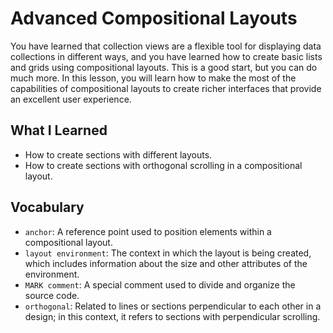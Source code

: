 # Advanced Compositional Layouts

You have learned that collection views are a flexible tool for displaying data collections in different ways, and you have learned how to create basic lists and grids using compositional layouts. This is a good start, but you can do much more. In this lesson, you will learn how to make the most of the capabilities of compositional layouts to create richer interfaces that provide an excellent user experience.

## What I Learned
- How to create sections with different layouts.
- How to create sections with orthogonal scrolling in a compositional layout.

## Vocabulary
- `anchor`: A reference point used to position elements within a compositional layout.
- `layout environment`: The context in which the layout is being created, which includes information about the size and other attributes of the environment.
- `MARK comment`: A special comment used to divide and organize the source code.
- `orthogonal`: Related to lines or sections perpendicular to each other in a design; in this context, it refers to sections with perpendicular scrolling.

